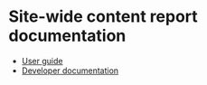# Site-wide content report documentation

 * [User guide](userguide/index.md)
 * [Developer documentation](developer-documentation.md)